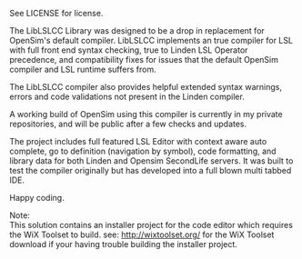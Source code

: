 See LICENSE for license. 
 
 
The LibLSLCC Library was designed to be a drop in replacement for OpenSim's default compiler.
LibLSLCC implements an true compiler for LSL with full front end syntax checking, true to Linden LSL 
Operator precedence, and compatibility fixes for issues that the default OpenSim compiler and LSL runtime suffers from. 
 
The LibLSLCC compiler also provides helpful extended syntax warnings, errors and code validations not present in the Linden compiler. 
 
A working build of OpenSim using this compiler is currently in my private repositories, and will be public after a few 
checks and updates. 
 
 
The project includes full featured LSL Editor with context aware auto complete, go to definition (navigation by symbol), code formatting, and library data
for both Linden and Opensim SecondLife servers.  It was built to test the compiler originally but has developed into a full blown multi tabbed IDE.
 
 
Happy coding. 
 
Note:  
        This solution contains an installer project for the code editor which requires  
        the WiX Toolset to build.  see: http://wixtoolset.org/ for the WiX Toolset download 
        if your having trouble building the installer project. 
 
